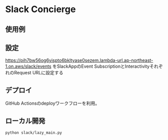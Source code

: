 # Slack Concierge

## 使用例

## 設定

https://pih7bw56og6yispto6bkltyase0sezem.lambda-url.ap-northeast-1.on.aws/slack/events をSlackAppのEvent SubscriptionとInteractivityそれぞれのRequest URLに設定する

## デプロイ

GitHub Actionsのdeployワークフローを利用。

## ローカル開発

```shell
python slack/lazy_main.py
```
